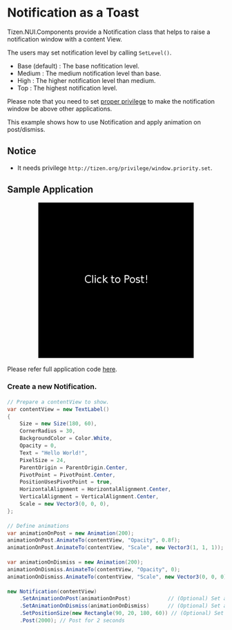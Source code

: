 # Notification as a Toast
Tizen.NUI.Components provide a Notification class that helps to raise a notification window with a content View.

The users may set notification level by calling `SetLevel()`.

* Base (default) : The base nofitication level.
* Medium : The medium notification level than base.
* High : The higher notification level than medium.
* Top : The highest notification level.

Please note that you need to set [proper privilege](http://tizen.org/privilege/window.priority.set) to make the notification window be above other applications.

This example shows how to use Notification and apply animation on post/dismiss.

## Notice
* It needs privilege `http://tizen.org/privilege/window.priority.set`.

## Sample Application
<div style="text-align:center;width:100%;"><img src="./res/preview.gif" /></div>

Please refer full application code [here](./ComponentExample.cs).

### Create a new Notification.
```C#
// Prepare a contentView to show.
var contentView = new TextLabel()
{
    Size = new Size(180, 60),
    CornerRadius = 30,
    BackgroundColor = Color.White,
    Opacity = 0,
    Text = "Hello World!",
    PixelSize = 24,
    ParentOrigin = ParentOrigin.Center,
    PivotPoint = PivotPoint.Center,
    PositionUsesPivotPoint = true,
    HorizontalAlignment = HorizontalAlignment.Center,
    VerticalAlignment = VerticalAlignment.Center,
    Scale = new Vector3(0, 0, 0),
};

// Define animations
var animationOnPost = new Animation(200);
animationOnPost.AnimateTo(contentView, "Opacity", 0.8f);
animationOnPost.AnimateTo(contentView, "Scale", new Vector3(1, 1, 1));

var animationOnDismiss = new Animation(200);
animationOnDismiss.AnimateTo(contentView, "Opacity", 0);
animationOnDismiss.AnimateTo(contentView, "Scale", new Vector3(0, 0, 0));

new Notification(contentView)
    .SetAnimationOnPost(animationOnPost)            // (Optional) Set an animation to be played when post.
    .SetAnimationOnDismiss(animationOnDismiss)      // (Optional) Set an animation to be played when dismiss.
    .SetPositionSize(new Rectangle(90, 20, 180, 60)) // (Optional) Set notification window boundary.
    .Post(2000); // Post for 2 seconds

```
